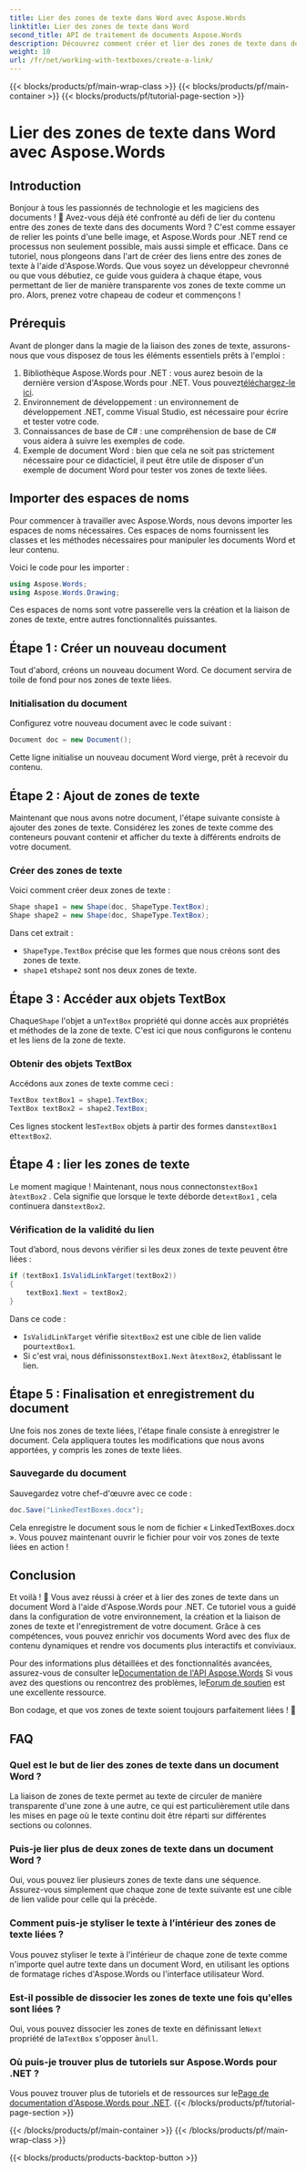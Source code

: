 ```yaml
---
title: Lier des zones de texte dans Word avec Aspose.Words
linktitle: Lier des zones de texte dans Word
second_title: API de traitement de documents Aspose.Words
description: Découvrez comment créer et lier des zones de texte dans des documents Word à l'aide d'Aspose.Words pour .NET. Suivez notre guide complet pour une personnalisation transparente des documents !
weight: 10
url: /fr/net/working-with-textboxes/create-a-link/
---
```


{{< blocks/products/pf/main-wrap-class >}}
{{< blocks/products/pf/main-container >}}
{{< blocks/products/pf/tutorial-page-section >}}

# Lier des zones de texte dans Word avec Aspose.Words

## Introduction

Bonjour à tous les passionnés de technologie et les magiciens des documents ! 🌟 Avez-vous déjà été confronté au défi de lier du contenu entre des zones de texte dans des documents Word ? C'est comme essayer de relier les points d'une belle image, et Aspose.Words pour .NET rend ce processus non seulement possible, mais aussi simple et efficace. Dans ce tutoriel, nous plongeons dans l'art de créer des liens entre des zones de texte à l'aide d'Aspose.Words. Que vous soyez un développeur chevronné ou que vous débutiez, ce guide vous guidera à chaque étape, vous permettant de lier de manière transparente vos zones de texte comme un pro. Alors, prenez votre chapeau de codeur et commençons !

## Prérequis

Avant de plonger dans la magie de la liaison des zones de texte, assurons-nous que vous disposez de tous les éléments essentiels prêts à l'emploi :

1. Bibliothèque Aspose.Words pour .NET : vous aurez besoin de la dernière version d'Aspose.Words pour .NET. Vous pouvez[téléchargez-le ici](https://releases.aspose.com/words/net/).
2. Environnement de développement : un environnement de développement .NET, comme Visual Studio, est nécessaire pour écrire et tester votre code.
3. Connaissances de base de C# : une compréhension de base de C# vous aidera à suivre les exemples de code.
4. Exemple de document Word : bien que cela ne soit pas strictement nécessaire pour ce didacticiel, il peut être utile de disposer d'un exemple de document Word pour tester vos zones de texte liées.

## Importer des espaces de noms

Pour commencer à travailler avec Aspose.Words, nous devons importer les espaces de noms nécessaires. Ces espaces de noms fournissent les classes et les méthodes nécessaires pour manipuler les documents Word et leur contenu.

Voici le code pour les importer :

```csharp
using Aspose.Words;
using Aspose.Words.Drawing;
```

Ces espaces de noms sont votre passerelle vers la création et la liaison de zones de texte, entre autres fonctionnalités puissantes.

## Étape 1 : Créer un nouveau document

Tout d'abord, créons un nouveau document Word. Ce document servira de toile de fond pour nos zones de texte liées.

### Initialisation du document

Configurez votre nouveau document avec le code suivant :

```csharp
Document doc = new Document();
```

Cette ligne initialise un nouveau document Word vierge, prêt à recevoir du contenu.

## Étape 2 : Ajout de zones de texte

Maintenant que nous avons notre document, l'étape suivante consiste à ajouter des zones de texte. Considérez les zones de texte comme des conteneurs pouvant contenir et afficher du texte à différents endroits de votre document.

### Créer des zones de texte

Voici comment créer deux zones de texte :

```csharp
Shape shape1 = new Shape(doc, ShapeType.TextBox);
Shape shape2 = new Shape(doc, ShapeType.TextBox);
```

Dans cet extrait :
- `ShapeType.TextBox` précise que les formes que nous créons sont des zones de texte.
- `shape1` et`shape2` sont nos deux zones de texte.

## Étape 3 : Accéder aux objets TextBox

 Chaque`Shape` l'objet a un`TextBox` propriété qui donne accès aux propriétés et méthodes de la zone de texte. C'est ici que nous configurons le contenu et les liens de la zone de texte.

### Obtenir des objets TextBox

Accédons aux zones de texte comme ceci :

```csharp
TextBox textBox1 = shape1.TextBox;
TextBox textBox2 = shape2.TextBox;
```

 Ces lignes stockent les`TextBox` objets à partir des formes dans`textBox1` et`textBox2`.

## Étape 4 : lier les zones de texte

 Le moment magique ! Maintenant, nous nous connectons`textBox1` à`textBox2` . Cela signifie que lorsque le texte déborde de`textBox1` , cela continuera dans`textBox2`.

### Vérification de la validité du lien

Tout d’abord, nous devons vérifier si les deux zones de texte peuvent être liées :

```csharp
if (textBox1.IsValidLinkTarget(textBox2))
{
    textBox1.Next = textBox2;
}
```

Dans ce code :
- `IsValidLinkTarget` vérifie si`textBox2` est une cible de lien valide pour`textBox1`.
-  Si c'est vrai, nous définissons`textBox1.Next` à`textBox2`, établissant le lien.

## Étape 5 : Finalisation et enregistrement du document

Une fois nos zones de texte liées, l'étape finale consiste à enregistrer le document. Cela appliquera toutes les modifications que nous avons apportées, y compris les zones de texte liées.

### Sauvegarde du document

Sauvegardez votre chef-d'œuvre avec ce code :

```csharp
doc.Save("LinkedTextBoxes.docx");
```

Cela enregistre le document sous le nom de fichier « LinkedTextBoxes.docx ». Vous pouvez maintenant ouvrir le fichier pour voir vos zones de texte liées en action !

## Conclusion

Et voilà ! 🎉 Vous avez réussi à créer et à lier des zones de texte dans un document Word à l'aide d'Aspose.Words pour .NET. Ce tutoriel vous a guidé dans la configuration de votre environnement, la création et la liaison de zones de texte et l'enregistrement de votre document. Grâce à ces compétences, vous pouvez enrichir vos documents Word avec des flux de contenu dynamiques et rendre vos documents plus interactifs et conviviaux.

 Pour des informations plus détaillées et des fonctionnalités avancées, assurez-vous de consulter le[Documentation de l'API Aspose.Words](https://reference.aspose.com/words/net/) Si vous avez des questions ou rencontrez des problèmes, le[Forum de soutien](https://forum.aspose.com/c/words/8) est une excellente ressource.

Bon codage, et que vos zones de texte soient toujours parfaitement liées ! 🚀

## FAQ

### Quel est le but de lier des zones de texte dans un document Word ?
La liaison de zones de texte permet au texte de circuler de manière transparente d'une zone à une autre, ce qui est particulièrement utile dans les mises en page où le texte continu doit être réparti sur différentes sections ou colonnes.

### Puis-je lier plus de deux zones de texte dans un document Word ?
Oui, vous pouvez lier plusieurs zones de texte dans une séquence. Assurez-vous simplement que chaque zone de texte suivante est une cible de lien valide pour celle qui la précède.

### Comment puis-je styliser le texte à l’intérieur des zones de texte liées ?
Vous pouvez styliser le texte à l'intérieur de chaque zone de texte comme n'importe quel autre texte dans un document Word, en utilisant les options de formatage riches d'Aspose.Words ou l'interface utilisateur Word.

### Est-il possible de dissocier les zones de texte une fois qu'elles sont liées ?
 Oui, vous pouvez dissocier les zones de texte en définissant le`Next` propriété de la`TextBox` s'opposer à`null`.

### Où puis-je trouver plus de tutoriels sur Aspose.Words pour .NET ?
 Vous pouvez trouver plus de tutoriels et de ressources sur le[Page de documentation d'Aspose.Words pour .NET](https://reference.aspose.com/words/net/).
{{< /blocks/products/pf/tutorial-page-section >}}

{{< /blocks/products/pf/main-container >}}
{{< /blocks/products/pf/main-wrap-class >}}

{{< blocks/products/products-backtop-button >}}
